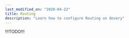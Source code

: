 ```yaml
---
last_modified_on: "2020-04-22"
title: Routing
description: "Learn how to configure Routing on Qovery"
---
```

!!!TODO!!!



